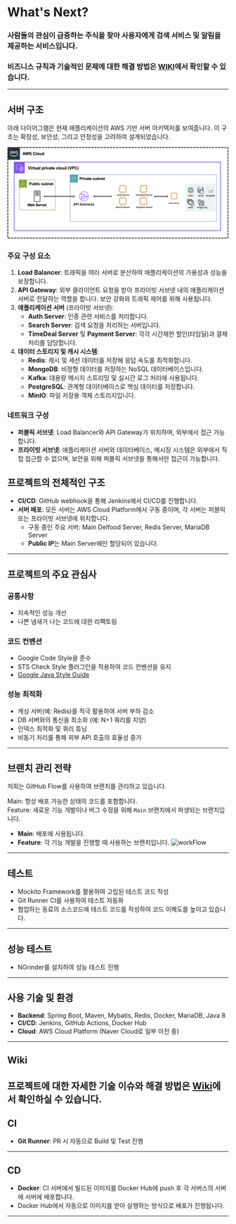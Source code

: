 # What's Next?
### 사람들의 관심이 급증하는 주식을 찾아 사용자에게 검색 서비스 및 알림을 제공하는 서비스입니다.<br>
### 비즈니스 규칙과 기술적인 문제에 대한 해결 방법은 [WIKI](https://github.com/Hot-stock/backend/wiki)에서 확인할 수 있습니다.<br>
---
## 서버 구조
아래 다이어그램은 현재 애플리케이션의 AWS 기반 서버 아키텍처를 보여줍니다. 이 구조는 확장성, 보안성, 그리고 안정성을 고려하여 설계되었습니다.

![server](./docs/images/server_structure.png)

### 주요 구성 요소
1. **Load Balancer**: 트래픽을 여러 서버로 분산하여 애플리케이션의 가용성과 성능을 보장합니다.
2. **API Gateway**: 외부 클라이언트 요청을 받아 프라이빗 서브넷 내의 애플리케이션 서버로 전달하는 역할을 합니다. 보안 강화와 트래픽 제어를 위해 사용됩니다.
3. **애플리케이션 서버** (프라이빗 서브넷):
    - **Auth Server**: 인증 관련 서비스를 처리합니다.
    - **Search Server**: 검색 요청을 처리하는 서버입니다.
    - **TimeDeal Server** 및 **Payment Server**: 각각 시간제한 할인(타임딜)과 결제 처리를 담당합니다.
4. **데이터 스토리지 및 캐시 시스템**:
    - **Redis**: 캐시 및 세션 데이터를 저장해 응답 속도를 최적화합니다.
    - **MongoDB**: 비정형 데이터를 저장하는 NoSQL 데이터베이스입니다.
    - **Kafka**: 대용량 메시지 스트리밍 및 실시간 로그 처리에 사용됩니다.
    - **PostgreSQL**: 관계형 데이터베이스로 핵심 데이터를 저장합니다.
    - **MinIO**: 파일 저장용 객체 스토리지입니다.

### 네트워크 구성
- **퍼블릭 서브넷**: Load Balancer와 API Gateway가 위치하며, 외부에서 접근 가능합니다.
- **프라이빗 서브넷**: 애플리케이션 서버와 데이터베이스, 메시징 시스템은 외부에서 직접 접근할 수 없으며, 보안을 위해 퍼블릭 서브넷을 통해서만 접근이 가능합니다.

## 프로젝트의 전체적인 구조
- **CI/CD**: GitHub webhook을 통해 Jenkins에서 CI/CD를 진행합니다.
- **서버 배포**: 모든 서버는 AWS Cloud Platform에서 구동 중이며, 각 서버는 퍼블릭 또는 프라이빗 서브넷에 위치합니다.
    - 구동 중인 주요 서버: Main Delfood Server, Redis Server, MariaDB Server
    - **Public IP**는 Main Server에만 할당되어 있습니다.
---
## 프로젝트의 주요 관심사
### 공통사항
- 지속적인 성능 개선
- 나쁜 냄새가 나는 코드에 대한 리팩토링

### 코드 컨벤션
- Google Code Style을 준수
- STS Check Style 플러그인을 적용하여 코드 컨벤션을 유지
- [Google Java Style Guide](https://google.github.io/styleguide/javaguide.html)

### 성능 최적화
- 캐싱 서버(예: Redis)를 적극 활용하여 서버 부하 감소
- DB 서버와의 통신을 최소화 (예: N+1 쿼리를 지양)
- 인덱스 최적화 및 쿼리 튜닝
- 비동기 처리를 통해 외부 API 호출의 효율성 증가
---
## 브랜치 관리 전략
저희는 GitHub Flow를 사용하여 브랜치를 관리하고 있습니다. <br>

Main: 항상 배포 가능한 상태의 코드를 포함합니다. <br>
Feature: 새로운 기능 개발이나 버그 수정을 위해 `Main` 브랜치에서 파생되는 브랜치입니다.

- **Main**: 배포에 사용됩니다.
- **Feature**: 각 기능 개발을 진행할 때 사용하는 브랜치입니다.
![workFlow](img.png)
---
## 테스트
- Mockito Framework를 활용하여 고립된 테스트 코드 작성
- Git Runner CI를 사용하여 테스트 자동화
- 협업하는 동료의 소스코드에 테스트 코드를 작성하여 코드 이해도를 높이고 있습니다.
---
## 성능 테스트
- NGrinder를 설치하여 성능 테스트 진행
---
## 사용 기술 및 환경
- **Backend**: Spring Boot, Maven, Mybatis, Redis, Docker, MariaDB, Java 8
- **CI/CD**: Jenkins, GitHub Actions, Docker Hub
- **Cloud**: AWS Cloud Platform (Naver Cloud로 일부 이전 중)
---
## Wiki
프로젝트에 대한 자세한 기술 이슈와 해결 방법은 [Wiki](https://github.com/Hot-stock/backend/wiki)에서 확인하실 수 있습니다.<br>
---
## CI
- **Git Runner**: PR 시 자동으로 Build 및 Test 진행
---
## CD
- **Docker**: CI 서버에서 빌드된 이미지를 Docker Hub에 push 후 각 서버스의 서버에 서버에 배포합니다.
- Docker Hub에서 자동으로 이미지를 받아 실행하는 방식으로 배포가 진행됩니다.
---
